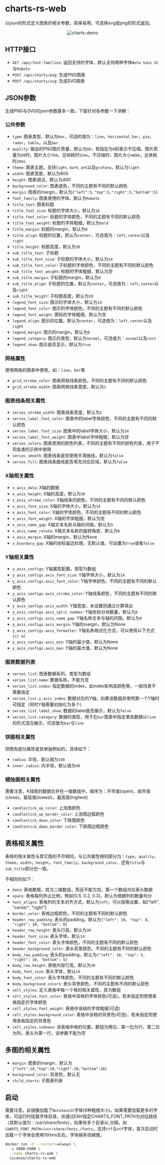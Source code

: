 # charts-rs-web

以json的形式定义图表的相关参数，简单易用，可选择svg或png的形式返回。

<p align="center">
  <img src="./images/charts-demo.png" alt="charts-demo">
</p>

## HTTP接口

- `GET /api/font-families`: 返回支持的字体，默认支持两种字体`Noto Sans SC`与`Roboto`
- `POST /api/charts/png`: 生成PNG图表
- `POST /api/charts/svg`: 生成SVG图表

## JSON参数

生成PNG与SVG的json参数基本一致，下面针对各参数一下讲解：

### 公共参数

- `type`: 图表类型，默认为`bar`，可选的值为：`line`，`horizontal_bar`，`pie`，`radar`，`table`，以及`bar`
- `quality`: 输出的PNG图片质量，默认为`80`，若指定为`0`则表示不压缩。图片质量为`80`时，图片大小`7kb`，总体耗时`52ms`。不压缩时，图片大小`46kb`，总体耗时`26ms`
- `theme`: 图表主题，支持`light`, `dark`, `ant`以及`grafana`，默认为`light`
- `width`: 图表宽度，默认为600
- `height`: 图表调试，默认为400
- `background_color`: 图表底色，不同的主题有不同的默认颜色
- `margin`: 图表的margin，默认为`{"left":5,"top":5,"right":5,"bottom":5}`
- `font_family`: 图表使用的字体，默认为`Roboto`
- `title_text`: 图表标题
- `title_font_size`: 标题的字体大小，默认为`18`
- `title_font_color`: 标题的字体颜色，不同的主题有不同的默认颜色
- `title_font_weight`: 标题的字体粗细，默认为`bold`
- `title_margin`: 标题的margin，默认为`0`
- `title_align`: 标题的位置，默认为`center`，可选值为：`left`, `center`以及`right`
- `title_height`: 标题高度，默认为`30`
- `sub_title_text`: 子标题
- `sub_title_font_size`: 子标题的字体大小，默认为`14`
- `sub_title_font_color`: 子标题的字体颜色，不同的主题有不同的默认颜色
- `sub_title_font_weight`: 标题的字体粗细，默认为空
- `sub_title_margin`: 子标题的margin，默认为`0`
- `sub_title_align`: 子标题的位置，默认为`center`，可选值为：`left`, `center`以及`right`
- `sub_title_height`: 子标题高度，默认为`20`
- `legend_font_size`: 图示的字体大小，默认为`14`
- `legend_font_color`: 图示的字体颜色，不同的主题有不同的默认颜色
- `legend_font_weight`: 图标的字体粗细，默认为空
- `legend_align`: 图示的位置，默认为`center`，可选值为：`left`, `center`以及`right`
- `legend_margin`: 图示的margin，默认为`0`
- `legend_category`: 图示的类型，默认为`normal`，可选值为：`normal`以及`rect`
- `legend_show`: 图示是否显示，默认为`true`

### 网格属性

使用网格的图表中使用，如：`line`，`bar`等

- `grid_stroke_color`: 图表网格线条颜色，不同的主题有不同的默认颜色
- `grid_stroke_width`: 图表网格线条宽度，默认为`1`


### 图表线条相关属性

- `series_stroke_width`: 图表线条宽度，默认为`2`
- `series_label_font_color`: 图表中的label字体颜色，不同的主题有不同的默认颜色
- `series_label_font_size`: 图表中的label字体大小，默认为`14`
- `series_label_font_weight`: 图表中label字体粗细，默认为空
- `series_colors`: 图表使用的颜色列表，不同的主题有不同的颜色列表，用于不同各类的示例中使用
- `series_smooth`: 图表线条是否使用平滑曲线，默认为`false`
- `series_fill`: 图表线条曲线是否填充对应区域，默认为`false`


### X轴相关属性

- `x_axis_data`: X轴的数据
- `x_axis_height`: X轴的高度，默认为`30`
- `x_axis_stroke_color`: X轴线条的颜色，不同的主题有不同的默认颜色
- `x_axis_font_size`: X轴的字体大小，默认为`14`
- `x_axis_font_color`: X轴的字体颜色，不同的主题有不同的默认颜色
- `x_axis_font_weight`: X轴的字体粗细，默认为空
- `x_axis_name_gap`: X轴文本名称与轴的间隔，默认为`5`
- `x_axis_name_rotate`: X轴文本名称的旋转角度，默认为`0`
- `x_axis_margin`: X轴的margin，默认为None
- `x_boundary_gap`: X轴的坐标留边处理，无默认值，可设置为`true`或者`false`


### Y轴相关属性

- `y_axis_configs`: Y轴属性配置，类型为数组
- `y_axis_configs.axis_font_size`: Y轴字体大小，默认为`14`
- `y_axis_configs.axis_font_color`: Y轴字体颜色，不同的主题有不同的默认颜色
- `y_axis_configs.axis_stroke_color`: Y轴线条颜色，不同的主题有不同的默认颜色
- `y_axis_configs.axis_width`: Y轴宽度，未设置则通过计算得出
- `y_axis_configs.axis_split_number`: Y轴坐标分块数量，默认为`6`
- `y_axis_configs.axis_name_gap`: Y轴名称文本与轴的间隔，默认为`8`
- `y_axis_configs.axis_margin`: Y轴的margin，默认为None
- `y_axis_configs.axis_formatter`: Y轴名称格式化方式，可以使用以下方式`{c} ml`
- `y_axis_configs.axis_min`: Y轴的最少值，默认为None
- `y_axis_configs.axis_max`: Y轴的最大值，默认为None

### 图表数据列表

- `series_list`: 图表数据系列，类型为数组
- `series_list.name`: 数据名称，不能为空
- `series_list.index`: 指定数据的index，此index影响其颜色等，一般场景不需要指定
- `series_list.y_axis_index`: 数据对应的Y轴，如果该数据非使用第一个Y轴时可指定（同时Y轴需要初始化为多个）
- `series_list.label_show`: 数据的label是否展示，默认为`false`
- `series_list.category`: 数据的类型，用于在`bar`图表中指定某些数据以`line`的形式混合展示，可选值为`bar`与`line`

### 饼图相关属性

饼图有部分属性是其单独例如的，具体如下：

- `radius`: 半径，默认值为`150`
- `inner_radius`: 内半径，默认值为`40`

### 蜡烛图相关属性

需要注意，K线图的数据合并在一维数组中，顺序为：开市值(open)，收市值(close)，最低值(lowest)，最高值(highest)

- `candlestick_up_color`: 上涨图颜色
- `candlestick_up_border_color`: 上涨图边框颜色
- `candlestick_down_color`: 下跌图颜色
- `candlestick_down_border_color`: 下跌图边框颜色

## 表格相关属性

表格的相关属性与其它图的不尽相同，与公共属性相同部分为：`type`，`quality`，`theme`，`width`，`height`，`font_family`，`background_color`，还有`title`与`sub_title`部分也一致。

不相同的如下：

- `data`: 表格数据，其为二维数组，而且不能为空。第一个数组对应表头数据
- `spans`: 表格每列所占比例，例如[0.5, 0.2, 0.3]，默认为根据列的数量均分
- `text_aligns`: 表格列的文本对齐方式，默认为`left`，可以按需设置，如["left", "center", "right"]
- `border_color`: 表格边框颜色，不同的主题有不同的默认颜色
- `header_row_padding`: 表头的padding，默认为`{"left": 10, "top": 8, "right": 10, "bottom": 8}`
- `header_row_height`: 表头行高，默认为`30`
- `header_font_size`: 表头字体，默认`14`
- `header_font_color`: 表头字体颜色，不同的主题有不同的默认颜色
- `header_background_color`: 表头背景颜色，不同的主题有不同的默认颜色
- `body_row_padding`: 表头的padding，默认为`{"left": 10, "top": 5, "right": 10, "bottom": 5}`
- `body_row_height`: 表格内容行高，默认为`30`
- `body_font_size`: 表头字体，默认`14`
- `body_font_color`: 表头字体颜色，不同的主题有不同的默认颜色
- `body_background_colors`: 表头背景颜色，不同的主题有不同的默认颜色
- `cell_styles`: 定义表格中每一个格的相关属性，其为数组
- `cell_styles.font_color`: 表格中该格的字体颜色(可选)，若未指定则使用表格指定的字体颜色
- `cell_styles.font_weight`: 表格中该格的字体粗细(可选)
- `cell_styles.background_color`: 表格中该格的背景色(可选)，若未指定则使用表格指定的背景色
- `cell_styles.indexes`: 该表格中格的位置，数组为两位，第一位为行，第二位为列，表头为第一行，该参数不能为空


## 多图的相关属性

- `margin`: 图表的margin，默认为`{"left":10,"top":10,"right":10,"bottom":10}`
- `background_color`: 背景色，默认无
- `child_charts`: 子图表列表

## 启动

需要注意，此镜像加载了`NotoSansSC`字体(6种粗细大小)，如果需要加载更多的字体，可运行时挂载字体目录，并通过ENV指定CHARTS_FONT_PATH为对应路径（其默认值为：/usr/share/fonts），如果有多个目录以,分隔，如`CHARTS_FONT_PATH=/usr/share/fonts,/fonts`，支持`ttf`与`otf`字体，首次启动时加载一个字体会使用100ms左右，字体越多则越慢。

```bash
docker run -d --restart=always \
  -p 5000:5000 \
  --name charts-rs-web \
  vicanso/charts-rs-web
```
